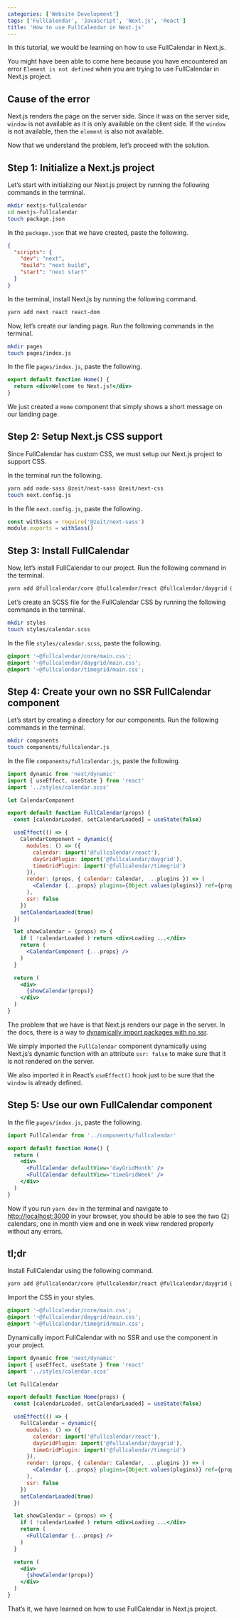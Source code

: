 ```yaml
---
categories: ['Website Development']
tags: ['FullCalendar', 'JavaScript', 'Next.js', 'React']
title: 'How to use FullCalendar in Next.js'
---
```

In this tutorial, we would be learning on how to use FullCalendar in Next.js.

You might have been able to come here because you have encountered an error `Element is not defined` when you are trying to use FullCalendar in Next.js project.

## Cause of the error

Next.js renders the page on the server side. Since it was on the server side, `window` is not available as it is only available on the client side. If the `window` is not available, then the `element` is also not available.

Now that we understand the problem, let’s proceed with the solution.

## Step 1: Initialize a Next.js project
Let’s start with initializing our Next.js project by running the following commands in the terminal.

```sh
mkdir nextjs-fullcalendar
cd nextjs-fullcalendar
touch package.json
```

In the `package.json` that we have created, paste the following.

```json
{
  "scripts": {
    "dev": "next",
    "build": "next build",
    "start": "next start"
  }
}
```

In the terminal, install Next.js by running the following command.

```sh
yarn add next react react-dom
```

Now, let’s create our landing page. Run the following commands in the terminal.

```sh
mkdir pages
touch pages/index.js
```

In the file `pages/index.js`, paste the following.

```jsx
export default function Home() {
  return <div>Welcome to Next.js!</div>
}
```

We just created a `Home` component that simply shows a short message on our landing page.

## Step 2: Setup Next.js CSS support
Since FullCalendar has custom CSS, we must setup our Next.js project to support CSS.

In the terminal run the following.

```sh
yarn add node-sass @zeit/next-sass @zeit/next-css
touch next.config.js
```

In the file `next.config.js`, paste the following.

```js
const withSass = require('@zeit/next-sass')
module.exports = withSass()
```

## Step 3: Install FullCalendar
Now, let’s install FullCalendar to our project. Run the following command in the terminal.

```sh
yarn add @fullcalendar/core @fullcalendar/react @fullcalendar/daygrid @fullcalendar/timegrid
```

Let’s create an SCSS file for the FullCalendar CSS by running the following commands in the terminal.

```sh
mkdir styles
touch styles/calendar.scss
```

In the file `styles/calendar.scss`, paste the following.

```scss
@import '~@fullcalendar/core/main.css';
@import '~@fullcalendar/daygrid/main.css';
@import '~@fullcalendar/timegrid/main.css';
```

## Step 4: Create your own no SSR FullCalendar component
Let’s start by creating a directory for our components. Run the following commands in the terminal.

```sh
mkdir components
touch components/fullcalendar.js
```

In the file `components/fullcalendar.js`, paste the following.

```jsx
import dynamic from 'next/dynamic'
import { useEffect, useState } from 'react'
import '../styles/calendar.scss'

let CalendarComponent

export default function FullCalendar(props) {
  const [calendarLoaded, setCalendarLoaded] = useState(false)

  useEffect(() => {
    CalendarComponent = dynamic({
      modules: () => ({
        calendar: import('@fullcalendar/react'),
        dayGridPlugin: import('@fullcalendar/daygrid'),
        timeGridPlugin: import('@fullcalendar/timegrid')
      }),
      render: (props, { calendar: Calendar, ...plugins }) => (
        <Calendar {...props} plugins={Object.values(plugins)} ref={props.myRef} />
      ),
      ssr: false
    })
    setCalendarLoaded(true)
  })

  let showCalendar = (props) => {
    if ( !calendarLoaded ) return <div>Loading ...</div>
    return (
      <CalendarComponent {...props} />
    )
  }

  return (
    <div>
      {showCalendar(props)}
    </div>
  )
}
```

The problem that we have is that Next.js renders our page in the server. In the docs, there is a way to [dynamically import packages with no ssr](https://nextjs.org/docs/#with-no-ssr).

We simply imported the `FullCalendar` component dynamically using Next.js’s dynamic function with an attribute `ssr: false` to make sure that it is not rendered on the server.

We also imported it in React’s `useEffect()` hook just to be sure that the `window` is already defined.

## Step 5: Use our own FullCalendar component
In the file `pages/index.js`, paste the following.

```jsx
import FullCalendar from '../components/fullcalendar'

export default function Home() {
  return (
    <div>
      <FullCalendar defaultView='dayGridMonth' />
      <FullCalendar defaultView='timeGridWeek' />
    </div>
  )
}
```

Now if you run `yarn dev` in the terminal and navigate to [http://localhost:3000](http://localhost:3000) in your browser, you should be able to see the two (2) calendars, one in month view and one in week view rendered properly without any errors.

## tl;dr
Install FullCalendar using the following command.

```sh
yarn add @fullcalendar/core @fullcalendar/react @fullcalendar/daygrid @fullcalendar/timegrid
```

Import the CSS in your styles.
```scss
@import '~@fullcalendar/core/main.css';
@import '~@fullcalendar/daygrid/main.css';
@import '~@fullcalendar/timegrid/main.css';
```

Dynamically import FullCalendar with no SSR and use the component in your project.

```jsx
import dynamic from 'next/dynamic'
import { useEffect, useState } from 'react'
import '../styles/calendar.scss'

let FullCalendar

export default function Home(props) {
  const [calendarLoaded, setCalendarLoaded] = useState(false)

  useEffect(() => {
    FullCalendar = dynamic({
      modules: () => ({
        calendar: import('@fullcalendar/react'),
        dayGridPlugin: import('@fullcalendar/daygrid'),
        timeGridPlugin: import('@fullcalendar/timegrid')
      }),
      render: (props, { calendar: Calendar, ...plugins }) => (
        <Calendar {...props} plugins={Object.values(plugins)} ref={props.myRef} />
      ),
      ssr: false
    })
    setCalendarLoaded(true)
  })

  let showCalendar = (props) => {
    if ( !calendarLoaded ) return <div>Loading ...</div>
    return (
      <FullCalendar {...props} />
    )
  }

  return (
    <div>
      {showCalendar(props)}
    </div>
  )
}
```

That’s it, we have learned on how to use FullCalendar in Next.js project.
